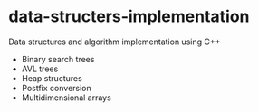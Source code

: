# data-structers-implementation
Data structures and algorithm implementation using C++

- Binary search trees
- AVL trees
- Heap structures
- Postfix conversion
- Multidimensional arrays
